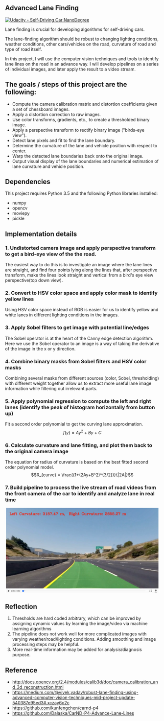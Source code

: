 ## Advanced Lane Finding
[![Udacity - Self-Driving Car NanoDegree](https://s3.amazonaws.com/udacity-sdc/github/shield-carnd.svg)](http://www.udacity.com/drive)

Lane finding is crucial for developing algorithms for self-driving cars.

The lane-finding algorithm should be robust to changing lighting conditions, weather conditions, other cars/vehicles on the road, curvature of road and type of road itself.

In this project, I will use the computer vision techniques and tools to identify lane lines on the road in an advance way. I will develop pipelines on a series of individual images, and later apply the result to a video stream.


The goals / steps of this project are the following:
---
* Compute the camera calibration matrix and distortion coefficients given a set of chessboard images.
* Apply a distortion correction to raw images.
* Use color transforms, gradients, etc., to create a thresholded binary image.
* Apply a perspective transform to rectify binary image ("birds-eye view").
* Detect lane pixels and fit to find the lane boundary.
* Determine the curvature of the lane and vehicle position with respect to center.
* Warp the detected lane boundaries back onto the original image.
* Output visual display of the lane boundaries and numerical estimation of lane curvature and vehicle position.

## Dependencies
This project requires Python 3.5 and the following Python libraries installed:
* numpy
* opencv
* moviepy
* pickle


Implementation details
---
### 1. Undistorted camera image and apply perspective transform to get a bird-eye view of the the road.

The easiest way to do this is to investigate an image where the lane lines are straight, and find four points lying along the lines that, after perspective transform, make the lines look straight and vertical from a bird's eye view perspective(top down view).

### 2. Convert to HSV color space and apply color mask to identify yellow lines

Using HSV color space instead of RGB is easier for us to identify yellow and white lanes in different lighting conditions in the images.

### 3. Apply Sobel filters to get image with potential line/edges

The Sobel operator is at the heart of the Canny edge detection algorithm.  Here we use the Sobel operator to an image is a way of taking the derivative of the image in the x or y direction.

### 4. Combine binary masks from Sobel filters and HSV color masks

Combining several masks from different sources (color, Sobel, thresholding) with different weight together allow us to extract more useful lane image information while filtering out irrelevant parts.


### 5. Apply polynomial regression to compute the left and right lanes (identify the peak of histogram horizontally from button up)
Fit a second order polynomial to get the curving lane approximation.
$$f(y) = Ay^2 +By +C$$

### 6. Calculate curvature and lane fitting, and plot them back to the original camera image
The equation for radius of curvature is based on the best fitted second order polynomial model.
$$R_{curve} = \frac{(1+(2Ay+B^2)^{3/2})}{|2A|}$$

### 7. Build pipeline to process the live stream of road videos from the front camera of the car to identify and analyze lane in real time

![img](output_images/Final_output.png)


## Reflection
1. Thresholds are hard coded arbitrary, which can be improved by assigning dynamic values by learning the image/video via machine learning algorithms
2. The pipeline does not work well for more complicated images with varying weather/road/lighting conditions.  Adding smoothing and image processing steps may be helpful.
3. More real-time information may be added for analysis/diagnosis purpose.



Reference
---
- http://docs.opencv.org/2.4/modules/calib3d/doc/camera_calibration_and_3d_reconstruction.html
- https://medium.com/@vivek.yadav/robust-lane-finding-using-advanced-computer-vision-techniques-mid-project-update-540387e95ed3#.xczay6o2c
- https://github.com/kunfengchen/carnd-p4
- https://github.com/Dalaska/CarND-P4-Advance-Lane-Lines
